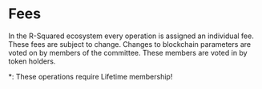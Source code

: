 # Fees

In the R-Squared ecosystem every operation is assigned an individual fee. These fees are subject to change. 
Changes to blockchain parameters are voted on by members of the committee. These members are voted in by token holders.

\*: These operations require Lifetime membership!
